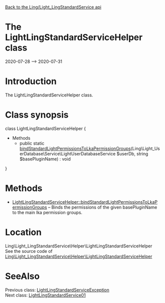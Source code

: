 [Back to the Ling/Light_LingStandardService api](https://github.com/lingtalfi/Light_LingStandardService/blob/master/doc/api/Ling/Light_LingStandardService.md)



The LightLingStandardServiceHelper class
================
2020-07-28 --> 2020-07-31






Introduction
============

The LightLingStandardServiceHelper class.



Class synopsis
==============


class <span class="pl-k">LightLingStandardServiceHelper</span>  {

- Methods
    - public static [bindStandardLightPermissionsToLkaPermissionGroups](https://github.com/lingtalfi/Light_LingStandardService/blob/master/doc/api/Ling/Light_LingStandardService/Helper/LightLingStandardServiceHelper/bindStandardLightPermissionsToLkaPermissionGroups.md)(Ling\Light_UserDatabase\Service\LightUserDatabaseService $userDb, string $basePluginName) : void

}






Methods
==============

- [LightLingStandardServiceHelper::bindStandardLightPermissionsToLkaPermissionGroups](https://github.com/lingtalfi/Light_LingStandardService/blob/master/doc/api/Ling/Light_LingStandardService/Helper/LightLingStandardServiceHelper/bindStandardLightPermissionsToLkaPermissionGroups.md) &ndash; Binds the permissions of the given basePluginName to the main lka permission groups.





Location
=============
Ling\Light_LingStandardService\Helper\LightLingStandardServiceHelper<br>
See the source code of [Ling\Light_LingStandardService\Helper\LightLingStandardServiceHelper](https://github.com/lingtalfi/Light_LingStandardService/blob/master/Helper/LightLingStandardServiceHelper.php)



SeeAlso
==============
Previous class: [LightLingStandardServiceException](https://github.com/lingtalfi/Light_LingStandardService/blob/master/doc/api/Ling/Light_LingStandardService/Exception/LightLingStandardServiceException.md)<br>Next class: [LightLingStandardService01](https://github.com/lingtalfi/Light_LingStandardService/blob/master/doc/api/Ling/Light_LingStandardService/Service/LightLingStandardService01.md)<br>
